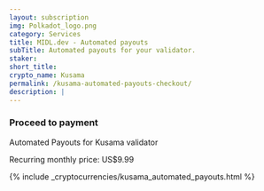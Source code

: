 ```yaml
---
layout: subscription
img: Polkadot_logo.png
category: Services
title: MIDL.dev - Automated payouts
subTitle: Automated payouts for your validator.
staker: 
short_title: 
crypto_name: Kusama
permalink: /kusama-automated-payouts-checkout/
description: | 
---
```


<h3>Proceed to payment</h3>
<p>Automated Payouts for Kusama validator</p>
<p>Recurring monthly price: US$9.99</p>

{% include _cryptocurrencies/kusama_automated_payouts.html %}


